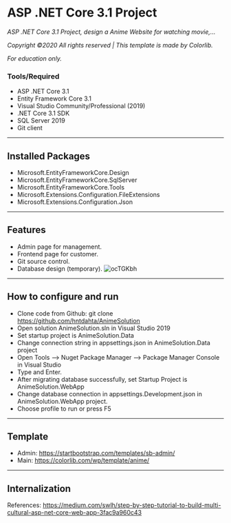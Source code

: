 # ASP .NET Core 3.1 Project
_ASP .NET Core 3.1 Project, design a Anime Website for watching movie,..._

_Copyright ©2020 All rights reserved | This template is made by Colorlib._

_For education only._
### Tools/Required
- ASP .NET Core 3.1
- Entity Framework Core 3.1
- Visual Studio Community/Professional (2019)
- .NET Core 3.1 SDK
- SQL Server 2019
- Git client
-----
## Installed Packages
- Microsoft.EntityFrameworkCore.Design
- Microsoft.EntityFrameworkCore.SqlServer
- Microsoft.EntityFrameworkCore.Tools
- Microsoft.Extensions.Configuration.FileExtensions
- Microsoft.Extensions.Configuration.Json
-----
## Features
- Admin page for management.
- Frontend page for customer.
- Git source control.
- Database design (temporary).
![ocTGKbh](https://user-images.githubusercontent.com/70925557/98498821-6e7d6c00-227a-11eb-9c84-647ea50a50ff.png)
-----
## How to configure and run
- Clone code from Github: git clone https://github.com/hntdahta/AnimeSolution
- Open solution AnimeSolution.sln in Visual Studio 2019
- Set startup project is AnimeSolution.Data
- Change connection string in appsettings.json in AnimeSolution.Data project
- Open Tools --> Nuget Package Manager --> Package Manager Console in Visual Studio
- Type <Update-Database> and Enter.
- After migrating database successfully, set Startup Project is AnimeSolution.WebApp
- Change database connection in appsettings.Development.json in AnimeSolution.WebApp project.
- Choose profile to run or press F5
-----
## Template
- Admin: https://startbootstrap.com/templates/sb-admin/
- Main: https://colorlib.com/wp/template/anime/
-----
## Internalization
References: https://medium.com/swlh/step-by-step-tutorial-to-build-multi-cultural-asp-net-core-web-app-3fac9a960c43
